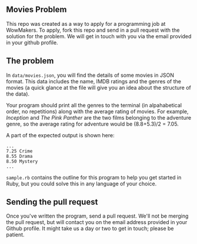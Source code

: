 ## Movies Problem

This repo was created as a way to apply for a programming job at WowMakers. To
apply, fork this repo and send in a pull request with the solution for the
problem. We will get in touch with you via the email provided in your github 
profile.

## The problem

In `data/movies.json`, you will find the details of some movies in JSON format.
This data includes the name, IMDB ratings and the genres of the movies (a quick
glance at the file will give you an idea about the structure of the data).

Your program should print all the genres to the terminal (in alpahabetical 
order, no repetitions) along with the average rating of movies. For example,
_Inception_ and _The Pink Panther_ are the two films belonging to the adventure
genre, so the average rating for adventure would be (8.8+5.3)/2 = 7.05.

A part of the expected output is shown here:

    ...
    7.25 Crime
    8.55 Drama
    8.50 Mystery
    ...

`sample.rb` contains the outline for this program to help you get started in
Ruby, but you could solve this in any language of your choice.

## Sending the pull request

Once you've written the program, send a pull request. We'll not be merging the
pull request, but will contact you on the email address provided in your Github
profile. It might take us a day or two to get in touch; please be patient.
